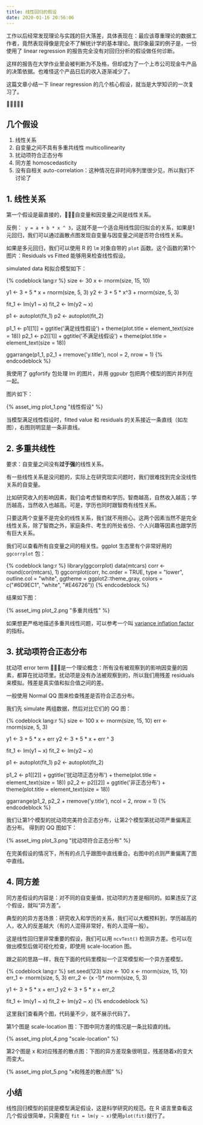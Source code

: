 ```yaml
---
title: 线性回归的假设
date: 2020-01-16 20:56:06
---
```


工作以后经常发现理论与实践的巨大落差，具体表现在：最应该尊重理论的数据工作者，竟然表现得像是完全不了解统计学的基本理论。我印象最深的例子是，一份使用了 linear regression 的报告完全没有对回归分析的假设做任何诊断。

这样的报告在大学作业里会被判断为不及格，但却成为了一个上市公司现金牛产品的决策依据。也难怪这个产品日后的收入逐渐减少了。

这篇文章小结一下 linear regression 的几个核心假设，就当是大学知识的一次复习了。

<!-- more -->

## 几个假设

1. 线性关系
1. 自变量之间不具有多重共线性 multicollinearity
1. 扰动项符合正态分布
1. 同方差 homoscedasticity
1. 没有自相关 auto-correlation：这种情况在非时间序列里很少见，所以我们不讨论了


## 1. 线性关系

第一个假设是最直接的，自变量和因变量之间是线性关系。

反例：` y = a + b * x ^ 3`，这就不是一个适合用线性回归拟合的关系，如果是1元回归，我们可以通过画散点图发现自变量与因变量之间是否符合线性关系。

如果是多元回归，我们可以使用 R 的 `lm` 对象自带的 `plot` 函数。这个函数的第1个图片：Residuals vs Fitted 能够用来检查线性假设。

simulated data 和拟合模型如下：

{% codeblock lang:r %}
size <- 30
x <- rnorm(size, 15, 10)

y1 <- 3 + 5 * x + rnorm(size, 5, 3)
y2 <- 3 + 5 * x^3 + rnorm(size, 5, 3)

fit_1 <- lm(y1 ~ x)
fit_2 <- lm(y2 ~ x)

p1 <- autoplot(fit_1)
p2 <- autoplot(fit_2)

p1_1 <- p1[[1]] + ggtitle('满足线性假设') + theme(plot.title = element_text(size = 18))
p2_1 <- p2[[1]] + ggtitle('不满足线假设') + theme(plot.title = element_text(size = 18))

ggarrange(p1_1, p2_1 + rremove('y.title'), ncol = 2, nrow = 1)
{% endcodeblock %}

我使用了 ggfortify 包处理 lm 的图片，并用 ggpubr 包把两个模型的图片并列在一起。

图片如下：

{% asset_img plot_1.png "线性假设" %}

当模型满足线性假设时，fitted value 和 residuals 的关系接近一条直线（如左图），右图则明显是一条非直线。

## 2. 多重共线性

要求：自变量之间没有**过于强**的线性关系。

有一些线性关系是没问题的，实际上在研究现实问题时，我们很难找到完全没线性关系的自变量。

比如研究收入的影响因素，我们会考虑智商和学历。智商越高，自然收入越高；学历越高，当然收入也越高。可是，学历也同时跟智商有线性关系。

只要这两个变量不是完全的线性关系，我们就不用担心。这两个因素当然不是完全线性关系，除了智商之外，家庭条件、考生的所处省份、个人兴趣等因素也跟学历有巨大关系。

我们可以查看所有自变量之间的相关性。ggplot 生态里有个非常好用的 `ggcorrplot` 包：

{% codeblock lang:r %}
library(ggcorrplot)
data(mtcars)
corr <- round(cor(mtcars), 1)
ggcorrplot(corr, hc.order = TRUE, type = "lower",
           outline.col = "white",
           ggtheme = ggplot2::theme_gray,
           colors = c("#6D9EC1", "white", "#E46726")) 
{% endcodeblock %}

结果如下图：

{% asset_img plot_2.png "多重共线性" %}

如果想更严格地描述多重共线性问题，可以参考一个叫 [variance inflation factor](https://en.wikipedia.org/wiki/Variance_inflation_factor) 的指标。

## 3. 扰动项符合正态分布

扰动项 error term 是一个理论概念：所有没有被观察到的影响因变量的因素，都算在扰动项里。扰动项是没有办法被观察到的，所以我们用残差 residuals 来模拟。残差是真实值和拟合值之间的差。

一般使用 Normal QQ 图来检查残差是否符合正态分布。

我们先 simulate 两组数据，然后对比它们的 QQ 图：

{% codeblock lang:r %}
size <- 100
x <- rnorm(size, 15, 10)
err <- rnorm(size, 5, 3)
  
y1 <- 3 + 5 * x + err
y2 <- 3 + 5 * x + err ^ 3

fit_1 <- lm(y1 ~ x)
fit_2 <- lm(y2 ~ x)

p1 <- autoplot(fit_1)
p2 <- autoplot(fit_2)

p1_2 <- p1[[2]] + ggtitle('扰动项正态分布') + theme(plot.title = element_text(size = 18))
p2_2 <- p2[[2]] + ggtitle('非正态分布') + theme(plot.title = element_text(size = 18))

ggarrange(p1_2, p2_2 + rremove('y.title'),
           ncol = 2, nrow = 1)
{% endcodeblock %}

我们让第1个模型的扰动项完美符合正态分布，让第2个模型第扰动项严重偏离正态分布。
得到的 QQ 图如下：

{% asset_img plot_3.png "扰动项符合正态分布" %}

在完美假设的情况下，所有的点几乎跟图中直线重合。右图中的点则严重偏离了图中直线。


## 4. 同方差

同方差假设的内容是：对不同的自变量值，扰动项的方差是相同的。如果违反了这个假设，就叫“异方差”。

典型的的异方差场景：研究收入和学历的关系，我们可以大概预料到，学历越高的人，收入的反差越大（有的人混得非常好，有的人混得一般）。

这是线性回归里非常重要的假设，我们可以用 `ncvTest()` 检测异方差。也可以在做出模型后做可视化检查，即使用 scale-location 图。

跟之前的思路一样，我在下面的代码里模拟一个正常模型和一个异方差模型。

{% codeblock lang:r %}
set.seed(123)
size <- 100
x <- rnorm(size, 15, 10)
err_1 <- rnorm(size, 5, 3)
err_2 <- (x -1)* rnorm(size, 5, 3)

y1 <- 3 + 5 * x + err_1
y2 <- 3 + 5 * x + err_2

fit_1 <- lm(y1 ~ x)
fit_2 <- lm(y2 ~ x)
{% endcodeblock %}

这里我们查看两个图，代码量不少，就不展示代码了。

第1个图是 scale-location 图：下图中同方差的情况是一条比较直的线。

{% asset_img plot_4.png "scale-location" %}

第2个图是 x 和对应残差的散点图：下图的异方差现象很明显，残差随着x的变大而变大。

{% asset_img plot_5.png "x和残差的散点图" %}


## 小结

线性回归模型的前提是模型满足假设，这是科学研究的规范。在 R 语言里查看这几个假设很简单，只需要在 `fit = lm(y ~ x)`使用`plot(fit)`就行了。
